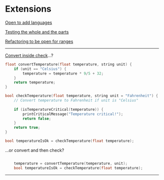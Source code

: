 # Extensions

[Open to add languages](https://github.com/clean-code-craft-p-1/simple-monitor-in-cpp-ajaybth87/blob/cea1dcd57ece437f8a46a628bb009269a875d93b/Language.cpp)

[Testing the whole and the parts](https://github.com/clean-code-craft-p-1/simple-monitor-in-cpp-vikas-ph/blob/06918403b069b8dc42d5d6a0d3a0c61846dbe231/testMain.cpp)

[Refactoring to be open for ranges](https://github.com/clean-code-craft-p-1/simple-monitor-in-cpp-Rahul-P463/blob/ec137cec1e8ba1c7a8c0527c24cd08161e4fd02c/checker.cpp)

---

[Convert inside check](https://github.com/clean-code-craft-p-1/simple-monitor-in-cpp-Prateek-Wayne/blob/2b38321a25de323250c2a07c7146bea618168b2c/checker.cpp#L45)...?

```c
float convertTemperature(float temperature, string unit) {
    if (unit == "Celsius") {
        temperature = temperature * 9/5 + 32;
    }
    return temperature;
}

bool checkTemperature(float temperature, string unit = "Fahrenheit") {
    // Convert temperature to Fahrenheit if unit is "Celsius"
    
    if (isTemperatureCritical(temperature)) {
        printCriticalMessage("Temperature critical!");
        return false;
    }
    return true;
}

bool temperatureIsOk = checkTemperature(float temperature);
```

...or convert and then check?

```c

    temperature = convertTemperature(temperature, unit);
    bool temperatureIsOk = checkTemperature(float temperature);
```

---

